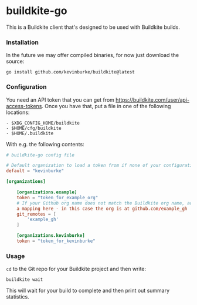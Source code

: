# buildkite-go

This is a Buildkite client that's designed to be used with Buildkite builds.

### Installation

In the future we may offer compiled binaries, for now just download the source:

```
go install github.com/kevinburke/buildkite@latest
```

### Configuration

You need an API token that you can get from https://buildkite.com/user/api-access-tokens. Once you have that, put a file in one of the following locations:

```
- $XDG_CONFIG_HOME/buildkite
- $HOME/cfg/buildkite
- $HOME/.buildkite
```

With e.g. the following contents:

```toml
# buildkite-go config file

# Default organization to load a token from if none of your configurations match.
default = "kevinburke"

[organizations]

    [organizations.example]
    token = "token_for_example_org"
    # If your Github org name does not match the Buildkite org name, add
    a mapping here - in this case the org is at github.com/example_gh
    git_remotes = [
        'example_gh'
    ]

    [organizations.kevinburke]
    token = "token_for_kevinburke"
```

### Usage

`cd` to the Git repo for your Buildkite project and then write:

```
buildkite wait
```

This will wait for your build to complete and then print out summary statistics.
